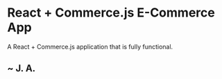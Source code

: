 # React + Commerce.js E-Commerce App

<!-- ![JA-logo]() -->

A React + Commerce.js application that is fully functional.

## ~ J. A.
